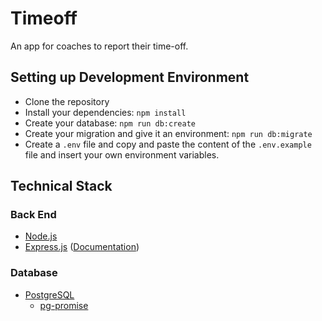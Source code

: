 # Timeoff
An app for coaches to report their time-off.

## Setting up Development Environment

- Clone the repository
- Install your dependencies: `npm install`
- Create your database: `npm run db:create`
- Create your migration and give it an environment: `npm run db:migrate`
- Create a `.env` file and copy and paste the content of the `.env.example` file and insert your own environment variables.

## Technical Stack

### Back End
* [Node.js](https://nodejs.org/en/)
* [Express.js](https://expressjs.com/) ([Documentation](https://expressjs.com/en/4x/api.html))

### Database
* [PostgreSQL](https://www.postgresql.org/)
  * [pg-promise](https://github.com/vitaly-t/pg-promise)
